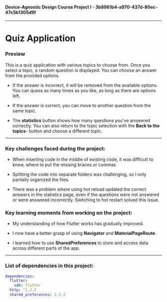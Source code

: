 #### Device-Agnostic Design Course Project I - 3b8961b4-a970-437d-80ec-47c5b1305d9f

---

# Quiz Application

### Preview

This is a quiz application with various topics to choose from. Once you select a topic, a random question is displayed. You can choose an answer from the provided options.

- If the answer is incorrect, it will be removed from the available options. You can quess as many times as you like, as long as there are options left.

- If the answer is correct, you can move to another question from the same topic.

- The **statistics** button shows how many questions you've answered correctly.
  You can also return to the topic selection with the **Back to the topics**- button and choose a different topic.

---

### Key challenges faced during the project:

- When inserting code in the middle of existing code, it was difficult to know, where to put the missing braces or commas.

- Splitting the code into separate folders was challenging, so I only partially organized the files.

- There was a problem where using hot reload updated the correct answers in the statistics page, even if the questions were not answered or were answered incorrectly. Switching to hot restart solved this issue.

### Key learning moments from working on the project:

- My understanding of how Flutter works has gradually improved.

- I now have a better grasp of using **Navigator** and **MaterialPageRoute**.

- I learned how to use **SharedPreferences** to store and access data across different parts of the app.

---

### List of dependencies in this project:

```yaml
dependencies:
  flutter:
    sdk: flutter
  http: ^1.2.2
  shared_preferences: 2.3.2
```
